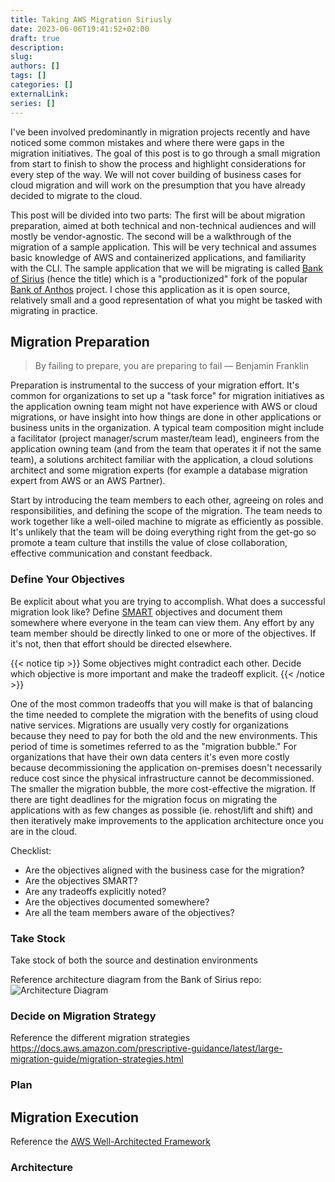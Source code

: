 ```yaml
---
title: Taking AWS Migration Siriusly
date: 2023-06-06T19:41:52+02:00
draft: true
description:
slug:
authors: []
tags: []
categories: []
externalLink:
series: []
---
```


I've been involved predominantly in migration projects recently and have noticed some common mistakes and where there were gaps in the migration initiatives.
The goal of this post is to go through a small migration from start to finish to show the process and highlight considerations for every step of the way.
We will not cover building of business cases for cloud migration and will work on the presumption that you have already decided to migrate to the cloud.

This post will be divided into two parts: The first will be about migration preparation, aimed at both technical and non-technical audiences and will mostly be vendor-agnostic.
The second will be a walkthrough of the migration of a sample application. This will be very technical and assumes basic knowledge of AWS and containerized applications, and familiarity with the CLI.
The sample application that we will be migrating is called [Bank of Sirius](https://github.com/nginxinc/bank-of-sirius) (hence the title) which is a "productionized" fork of the popular [Bank of Anthos](https://github.com/GoogleCloudPlatform/bank-of-anthos) project.
I chose this application as it is open source, relatively small and a good representation of what you might be tasked with migrating in practice.

## Migration Preparation

>  By failing to prepare, you are preparing to fail — Benjamin Franklin

Preparation is instrumental to the success of your migration effort.
It's common for organizations to set up a "task force" for migration initiatives as the application owning team might not have experience with AWS or cloud migrations, or have insight into how things are done in other applications or business units in the organization.
A typical team composition might include a facilitator (project manager/scrum master/team lead), engineers from the application owning team (and from the team that operates it if not the same team), a solutions architect familiar with the application, a cloud solutions architect and some migration experts (for example a database migration expert from AWS or an AWS Partner).

Start by introducing the team members to each other, agreeing on roles and responsibilities, and defining the scope of the migration.
The team needs to work together like a well-oiled machine to migrate as efficiently as possible.
It's unlikely that the team will be doing everything right from the get-go so promote a team culture that instills the value of close collaboration, effective communication and constant feedback.

### Define Your Objectives

Be explicit about what you are trying to accomplish. What does a successful migration look like? Define [SMART](https://www.atlassian.com/blog/productivity/how-to-write-smart-goals) objectives and document them somewhere where everyone in the team can view them.
Any effort by any team member should be directly linked to one or more of the objectives. If it's not, then that effort should be directed elsewhere.

{{< notice tip >}} Some objectives might contradict each other. Decide which objective is more important and make the tradeoff explicit. {{< /notice >}}

One of the most common tradeoffs that you will make is that of balancing the time needed to complete the migration with the benefits of using cloud native services.
Migrations are usually very costly for organizations because they need to pay for both the old and the new environments. This period of time is sometimes referred to as the "migration bubble."
For organizations that have their own data centers it's even more costly because decommissioning the application on-premises doesn't necessarily reduce cost since the physical infrastructure cannot be decommissioned.
The smaller the migration bubble, the more cost-effective the migration. If there are tight deadlines for the migration focus on migrating the applications with as few changes as possible (ie. rehost/lift and shift) and then iteratively make improvements to the application architecture once you are in the cloud.

Checklist:
- Are the objectives aligned with the business case for the migration?
- Are the objectives SMART?
- Are any tradeoffs explicitly noted?
- Are the objectives documented somewhere?
- Are all the team members aware of the objectives?

### Take Stock

Take stock of both the source and destination environments

Reference architecture diagram from the Bank of Sirius repo:
![Architecture Diagram](https://github.com/nginxinc/bank-of-sirius/raw/master/docs/architecture.png)

### Decide on Migration Strategy

Reference the different migration strategies
https://docs.aws.amazon.com/prescriptive-guidance/latest/large-migration-guide/migration-strategies.html

### Plan



## Migration Execution

Reference the [AWS Well-Architected Framework](https://docs.aws.amazon.com/wellarchitected/latest/framework/)

### Architecture



